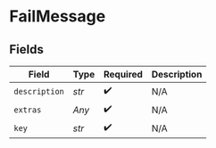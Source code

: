 # FailMessage


## Fields

| Field              | Type               | Required           | Description        |
| ------------------ | ------------------ | ------------------ | ------------------ |
| `description`      | *str*              | :heavy_check_mark: | N/A                |
| `extras`           | *Any*              | :heavy_check_mark: | N/A                |
| `key`              | *str*              | :heavy_check_mark: | N/A                |